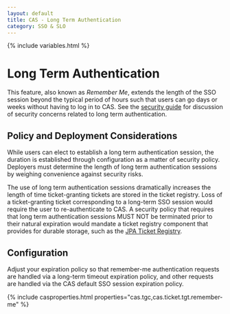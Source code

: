 ```yaml
---
layout: default
title: CAS - Long Term Authentication
category: SSO & SLO
---
```

{% include variables.html %}

# Long Term Authentication

This feature, also known as *Remember Me*, extends the length of the SSO session beyond the typical period of hours
such that users can go days or weeks without having to log in to CAS. See the
[security guide](../planning/Security-Guide.html)
for discussion of security concerns related to long term authentication.

## Policy and Deployment Considerations

While users can elect to establish a long term authentication session, the duration is established through
configuration as a matter of security policy. Deployers must determine the length of long term authentication sessions
by weighing convenience against security risks. 

The use of long term authentication sessions dramatically increases the length of time ticket-granting tickets are
stored in the ticket registry. Loss of a ticket-granting ticket corresponding to a long-term SSO session would require
the user to re-authenticate to CAS. A security policy that requires that long term authentication sessions MUST NOT
be terminated prior to their natural expiration would mandate a ticket 
registry component that provides for durable storage, such as the [JPA Ticket Registry](../ticketing/JPA-Ticket-Registry.html).

## Configuration

Adjust your expiration policy so that remember-me authentication requests are
handled via a long-term timeout expiration policy, and other requests
are handled via the CAS default SSO session expiration policy.

{% include casproperties.html properties="cas.tgc,cas.ticket.tgt.remember-me" %}
